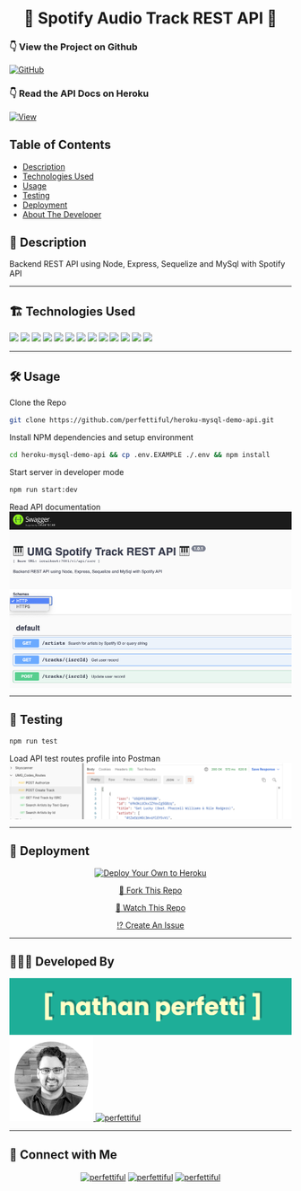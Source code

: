 <h1 align='center'> 🎹 Spotify Audio Track REST API 🎹 </h1>

<h3> 👇 View the Project on Github</h3> 

[![GitHub](https://img.shields.io/github/stars/tterb/playmusic.svg?label=Views)](https://github.com/perfettiful/heroku-mysql-demo-api)

<h3> 👇 Read the API Docs on Heroku</h3> 

[![View](https://cdn.rawgit.com/sindresorhus/awesome/d7305f38d29fed78fa85652e3a63e154dd8e8829/media/badge.svg)](/docs/)  

<h2> Table of Contents</h2>

- [Description](#description)
- [Technologies Used](#technologies)
- [Usage](#usage)
- [Testing](#testing)
- [Deployment](#deployment)
- [About The Developer](#about)

<h2 id="description" > 📝  Description</h2>
<p>Backend REST API using Node, Express, Sequelize and MySql with Spotify API</p>
<hr></hr>
<h2 id="technologies" >🏗 Technologies Used</h2>  

![](https://img.shields.io/badge/Express.js-4A4A55?style=for-the-badge&logo=express&logoColor=white)
![](https://img.shields.io/badge/Node.js-86BE00?style=for-the-badge&logo=node.js&logoColor=white)
![](https://img.shields.io/badge/npm-CB3837?style=for-the-badge&logo=npm&logoColor=white)
![](https://img.shields.io/badge/JavaScript-F7DF1E?style=for-the-badge&logo=javascript&logoColor=white)
![](https://img.shields.io/badge/Sequelize-21759B?style=for-the-badge&logo=sequelize&logoColor=white)
![](https://img.shields.io/badge/MySQL-F79F17?style=for-the-badge&logo=mysql&logoColor=white)
![](https://img.shields.io/badge/Heroku-430098?style=for-the-badge&logo=heroku&logoColor=white)
![](https://img.shields.io/badge/AWS_EB-00C7B7?style=for-the-badge&logo=AWS&logoColor=white)
![](https://img.shields.io/badge/Postman-FF6C37?style=for-the-badge&logo=Postman&logoColor=white)
![](https://img.shields.io/badge/Jest-C21325?style=for-the-badge&logo=jest&logoColor=white)
![](https://img.shields.io/badge/VS_Code-0078D4?style=for-the-badge&logo=visual%20studio%20code&logoColor=white)
![](https://img.shields.io/badge/Git-F05032?style=for-the-badge&logo=git&logoColor=white)
![](https://img.shields.io/badge/Swagger-32CD32?style=for-the-badge&logo=swagger&logoColor=black)

<hr></hr>
<h2 id="usage">🛠  Usage </h2>

Clone the Repo

```bash
git clone https://github.com/perfettiful/heroku-mysql-demo-api.git
```
Install NPM dependencies and setup environment

```bash
cd heroku-mysql-demo-api && cp .env.EXAMPLE ./.env && npm install
```

Start server in developer mode

```bash
npm run start:dev
```
Read API documentation
<a href="https://heroku-mysql-demo-api.herokuapp.com//docs" target="blank"><img align="center" src="https://raw.githubusercontent.com/perfettiful/heroku-mysql-demo-api/main/assets/swagger_docs.png" alt="perfettiful"  /></a>

<hr></hr>
<h2 id="testing">🔬  Testing </h2>

```bash
npm run test
```
Load API test routes profile into Postman 
<a href="https://github.com/perfettiful/heroku-mysql-demo-api/blob/main/Spotify_API_Routes.postman_collection.json" target="blank"><img align="center" src="https://raw.githubusercontent.com/perfettiful/heroku-mysql-demo-api/main/assets/postman.png" alt="perfettiful"  /></a>

<hr></hr>
<h2 id="deployment" >🚀  Deployment </h2>
<div align="center">

[![Deploy Your Own to Heroku](https://www.herokucdn.com/deploy/button.png)](https://heroku.com/deploy)

[🍴 Fork This Repo](https://github.com/perfettiful/heroku-mysql-demo-api)

[👀 Watch This Repo](https://github.com/perfettiful/heroku-mysql-demo-api)

[⁉️ Create An Issue](https://github.com/perfettiful/heroku-mysql-demo-api)

</div>

<hr></hr>
<h2 id="about"> 👨🏻‍💻 Developed By </h2>
<a  align="center" href='https://github.com/perfettiful' targe='_blank'>
<img src="https://github.com/perfettiful/perfettiful/blob/main/github-banner.png?raw=true" alt="banner that says Nathan Perfetti - software developer and educator">
<span align="center"> <img height='150px' src='https://raw.githubusercontent.com/perfettiful/mern-folio/main/public/NatePerfetti.png' alt="perfettiful" /> </span>
<span align="center"> <img height='150px' src='https://github-readme-stats.vercel.app/api?username=perfettiful&show_icons=true&theme=react ' alt="perfettiful" /> </span>
</a>
<hr></hr>
 <h2 align="left">📲 Connect with Me</h2>
<p align="center" style='backgroud-color:white'>
<a href="https://github.com/perfettiful" target="blank"><img align="center" src="https://s18955.pcdn.co/wp-content/uploads/2018/02/github.png" alt="perfettiful" height="60" width="60" /></a>
<a href="https://nathanperfetti.dev" target="blank"><img align="center" src="https://cdn.jsdelivr.net/npm/simple-icons@3.0.1/icons/dev-dot-to.svg" alt="perfettiful" height="60" width="80" /></a>
<a href="https://linkedin.com/in/nperfetti" target="blank"><img align="center" src="https://cdn.jsdelivr.net/npm/simple-icons@3.0.1/icons/linkedin.svg" alt="perfettiful" height="60" width="80" /></a>
</p>

